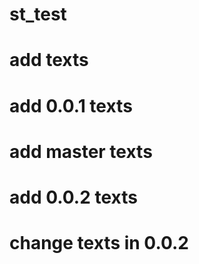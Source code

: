 # st_test

# add texts

# add 0.0.1 texts

# add master texts

# add 0.0.2 texts

# change texts in 0.0.2
